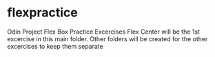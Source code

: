 # flexpractice
Odin Project Flex Box Practice Excercises
Flex Center will be the 1st excercise in this main folder.  Other folders will be created for the other excercises to keep them separate

